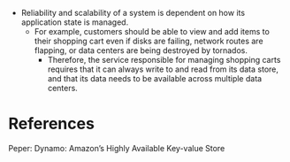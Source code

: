 * Reliability and scalability of a system is dependent on how its application state is managed. 
  * For example, customers should be able to view and add items to their shopping cart even if disks are failing, network routes are flapping, or data centers are being destroyed by tornados. 
    * Therefore, the service responsible for managing shopping carts requires that it can always write to and read from its data store, and that its data needs to be available across multiple data centers.  



# References
Peper: Dynamo: Amazon’s Highly Available Key-value Store 